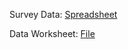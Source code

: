 Survey Data: 
[Spreadsheet](https://docs.google.com/spreadsheets/d/19XfBtNNMOx9RrXToEW3v-H1AHEcH6QUfPKMnQXqL6o0/edit?usp=sharing)

Data Worksheet: 
[File](https://docs.google.com/document/d/1VUoGJHf_uoXbTPG26SXV7PipFNP86Di40GAOhpFQfTM/edit?usp=sharing)
